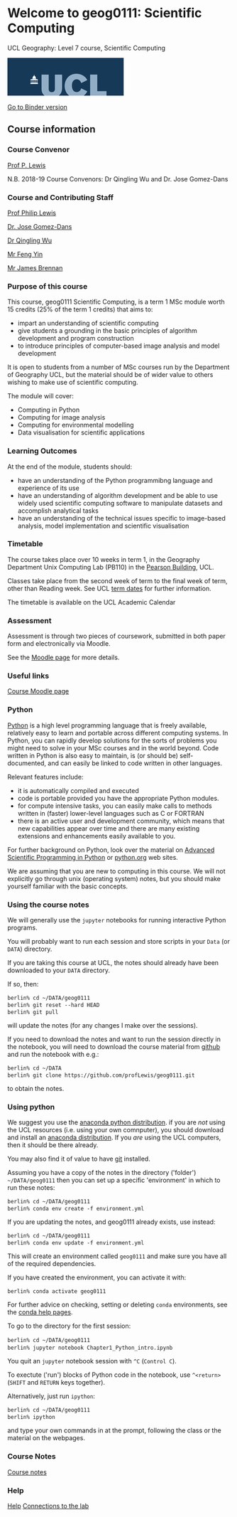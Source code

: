 # Welcome to geog0111: Scientific Computing 
UCL Geography: Level 7 course, Scientific Computing

![](images/ucl_logo.png)

[Go to Binder version](https://mybinder.org/v2/gh/profLewis/geog0111.git/master)

## Course information

### Course Convenor

[Prof P. Lewis](http://www.geog.ucl.ac.uk/~plewis)

N.B. 2018-19 Course Convenors: Dr Qingling Wu and Dr. Jose Gomez-Dans

### Course and Contributing Staff

[Prof Philip Lewis](http://www.geog.ucl.ac.uk/~plewis)  

[Dr. Jose Gomez-Dans](http://www.geog.ucl.ac.uk/about-the-department/people/research-staff/research-staff/jose-gomez-dans/)

[Dr Qingling Wu](http://www.geog.ucl.ac.uk/about-the-department/people/research-staff/research-staff/qingling-wu/)

[Mr Feng Yin](https://www.geog.ucl.ac.uk/people/research-staff/feng-yin)

[Mr James Brennan](https://www.geog.ucl.ac.uk/people/research-students/james-brennan)


### Purpose of this course

This course, geog0111 Scientific Computing, is a term 1 MSc module worth 15 credits (25% of the term 1 credits) that aims to:

* impart an understanding of scientific computing
* give students a grounding in the basic principles of algorithm development and program construction
* to introduce principles of computer-based image analysis and model development

It is open to students from a number of MSc courses run by the Department of Geography UCL, but the material should be of wider value to others wishing to make use of scientific computing. 

The module will cover:

* Computing in Python
* Computing for image analysis
* Computing for environmental modelling
* Data visualisation for scientific applications

### Learning Outcomes

At the end of the module, students should:

* have an understanding of the Python programmibng language and experience of its use
* have an understanding of algorithm development and be able to use widely used scientific computing software to manipulate datasets and accomplish analytical tasks
* have an understanding of the technical issues specific to image-based analysis, model implementation and scientific visualisation

### Timetable

The course takes place over 10 weeks in term 1, in the Geography Department Unix Computing Lab (PB110) in the [Pearson Building](http://www.ucl.ac.uk/estates/roombooking/building-location/?id=003), UCL. 

Classes take place from the second week of term to the final week of term, other than Reading week. See UCL [term dates](http://www.ucl.ac.uk/staff/term-dates) for further information.

The timetable is available on the UCL Academic Calendar

### Assessment

Assessment is through two pieces of coursework, submitted in both paper form and electronically via Moodle. 

See the [Moodle page](https://moodle-1819.ucl.ac.uk/course/view.php?id=2796) for more details.

### Useful links

[Course Moodle page](https://moodle-1819.ucl.ac.uk/course/view.php?id=2796)  

### Python

[Python](http://www.python.org/) is a high level programming language that is freely available, relatively easy to learn and portable across different computing systems. In Python, you can rapidly develop solutions for the sorts of problems you might need to solve in your MSc courses and in the world beyond. Code written in Python is also easy to maintain, is (or should be) self-documented, and can easily be linked to code written in other languages.

Relevant features include: 

- it is automatically compiled and executed 
- code is portable provided you have the appropriate Python modules. 
- for compute intensive tasks, you can easily make calls to methods written in (faster) lower-level languages such as C or FORTRAN 
- there is an active user and development community, which means that new capabilities appear over time and there are many existing extensions and enhancements easily available to you.

For further background on Python, look over the material on [Advanced Scientific Programming in Python](https://python.g-node.org/wiki/schedule) or [python.org](http://www.python.org/) web sites.

We are assuming that you are new to computing in this course. We will not explicitly go through unix (operating system) notes, but you should make yourself familiar with the basic concepts. 

### Using the course notes

We will generally use the `jupyter` notebooks for running interactive Python programs.

You will probably want to run each session and store scripts in your `Data` (or `DATA`) directory.

If you are taking this course at UCL, the notes should already have been downloaded to your `DATA` directory.

If so, then:

```
berlin% cd ~/DATA/geog0111
berlin% git reset --hard HEAD
berlin% git pull
```

will update the notes (for any changes I make over the sessions).

If you need to download the notes and want to run the session directly in the notebook, you will need to download the course material from [github](https://github.com/profLewis/geog0111) and run the notebook with e.g.:

```
berlin% cd ~/DATA
berlin% git clone https://github.com/profLewis/geog0111.git
```

to obtain the notes. 

### Using python

We suggest you use the [anaconda python distribution](http://www.anaconda.com). if you are *not* using the UCL resources (i.e. using your own comnputer), you should download and install an [anaconda distribution](https://www.anaconda.com/download). If you *are* using the UCL computers, then it should be there already.

You may also find it of value to have [git](http://git-scm.com/) installed.

Assuming you have a copy of the notes in the directory ('folder') `~/DATA/geog0111` then you can set up a specific 'environment' in which to run these notes:

```
berlin% cd ~/DATA/geog0111
berlin% conda env create -f environment.yml
```

If you are updating the notes, and geog0111 already exists, use instead:

```
berlin% cd ~/DATA/geog0111
berlin% conda env update -f environment.yml
```

This will create an environment called `geog0111` and make sure you have all of the required dependencies.

If you have created the environment, you can activate it with:

```
berlin% conda activate geog0111
```


For further advice on checking, setting or deleting `conda` environments, see the [conda help pages](https://conda.io/docs/user-guide/tasks/manage-environments.html).


To go to the directory for the first session:  

`berlin% cd ~/DATA/geog0111`  
`berlin% jupyter notebook Chapter1_Python_intro.ipynb`  

You quit an `jupyter` notebook session with `^C` (`Control C`).

To exectute ('run') blocks of Python code in the notebook, use `^<return>` (`SHIFT` and `RETURN` keys together).

Alternatively, just run `ipython`:  
```
berlin% cd ~/DATA/geog0111
berlin% ipython
```

and type your own commands in at the prompt, following the class or the material on the webpages.

### Course Notes

[Course notes](index.ipynb)  

### Help

[Help](Chapter0_help.ipynb)
[Connections to the lab](Connection.ipynb)
